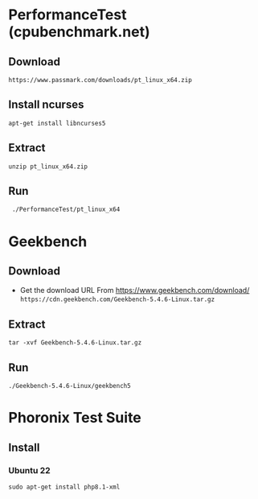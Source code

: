 # PerformanceTest (cpubenchmark.net)
## Download
```https://www.passmark.com/downloads/pt_linux_x64.zip```
## Install ncurses
```apt-get install libncurses5```
## Extract 
```unzip pt_linux_x64.zip```
## Run
``` ./PerformanceTest/pt_linux_x64```

# Geekbench
## Download
* Get the download URL From https://www.geekbench.com/download/
```https://cdn.geekbench.com/Geekbench-5.4.6-Linux.tar.gz```
## Extract
```tar -xvf Geekbench-5.4.6-Linux.tar.gz```
## Run
```
./Geekbench-5.4.6-Linux/geekbench5
```

# Phoronix Test Suite
## Install
### Ubuntu 22
```
sudo apt-get install php8.1-xml
```
